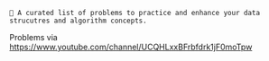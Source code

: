 	🚩 A curated list of problems to practice and enhance your data strucutres and algorithm concepts. 
Problems via https://www.youtube.com/channel/UCQHLxxBFrbfdrk1jF0moTpw
